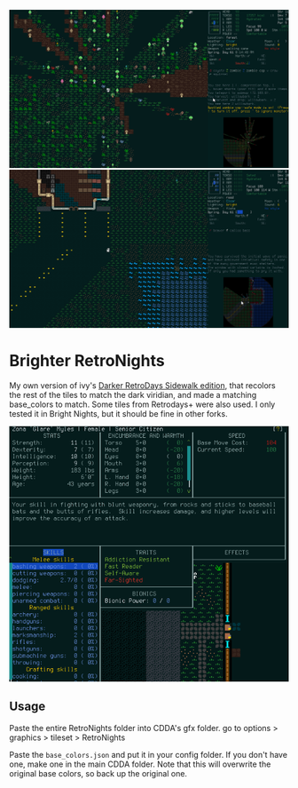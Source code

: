![screenshot](https://raw.githubusercontent.com/Wreckstation/RetroNights/main/cataclysm-tiles_fouPq5xHkQ.png)
![screenshot](https://raw.githubusercontent.com/Wreckstation/RetroNights/main/cataclysm-tiles_XyAo28X4ga.png)
# Brighter RetroNights
My own version of ivy's [Darker RetroDays Sidewalk edition](https://discourse.cataclysmdda.org/t/alternative-retrodayss/21555), that recolors the rest of the tiles to match the dark viridian, and made a matching base_colors to match. Some tiles from Retrodays+ were also used. I only tested it in Bright Nights, but it should be fine in other forks.

![screenshot](https://raw.githubusercontent.com/Wreckstation/RetroNights/main/status.png)
## Usage
Paste the entire RetroNights folder into CDDA's gfx folder. go to options > graphics > tileset > RetroNights

Paste the `base_colors.json` and put it in your config folder. If you don't have one, make one in the main CDDA folder. Note that this will overwrite the original base colors, so back up the original one.
